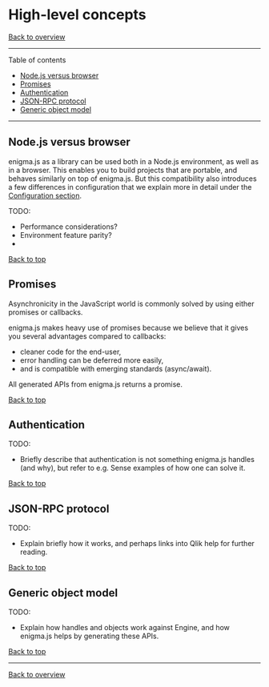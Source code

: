 # High-level concepts

[Back to overview](./README.md#overview)

---

Table of contents

- [Node.js versus browser](#nodejs-vs-browser)
- [Promises](#promises)
- [Authentication](#authentication)
- [JSON-RPC protocol](#json-rpc-protocol)
- [Generic object model](#generic-object-model)

---

## Node.js versus browser

enigma.js as a library can be used both in a Node.js environment, as well as in a browser. This enables you to build projects that are portable, and behaves similarly on top of enigma.js. But this compatibility also introduces a few differences in configuration that we explain more in detail under the [Configuration section](./api.md#configuration).

TODO:

* Performance considerations?
* Environment feature parity?
*

[Back to top](#high-level-concepts)

## Promises

Asynchronicity in the JavaScript world is commonly solved by using either promises or callbacks.

enigma.js makes heavy use of promises because we believe that it gives you several advantages compared to callbacks:

* cleaner code for the end-user,
* error handling can be deferred more easily,
* and is compatible with emerging standards (async/await).

All generated APIs from enigma.js returns a promise.

[Back to top](#high-level-concepts)

## Authentication

TODO:

* Briefly describe that authentication is not something enigma.js handles (and why), but refer to e.g. Sense examples of
  how one can solve it.
  
[Back to top](#high-level-concepts)

## JSON-RPC protocol

TODO:

* Explain briefly how it works, and perhaps links into Qlik help for further reading.

[Back to top](#high-level-concepts)

## Generic object model

TODO:

* Explain how handles and objects work against Engine, and how enigma.js helps by generating these APIs.

[Back to top](#high-level-concepts)

---

[Back to overview](./README.md#overview)
